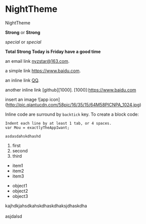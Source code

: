 # NightTheme
NightTheme

__Strong__ or  **Strong** 

_special_ or *special* 

**Total Strong  Today is Friday have a good time**

an email link <nyzstar@163.com>.

a simple link <https://www.baidu.com>.

an inline link [QQ](http://wwww.baidu.com).

another inline link [github][1000].
[1000]:https://www.baidu.com

insert an image ![app icon] (http://pic.qiantucdn.com/58pic/16/35/15/64M58PICNPA_1024.jpg)

Inline code are surround by `backtick` key. To create a block code:

    Indent each line by at least 1 tab, or 4 spaces.
    var Mou = exactlyTheAppIwant;
<!--sajdkasdjakhsdahsd  -->

    asdasdahskdhashd
1. first
2. second
3. third
* item1
* item2
* item3
- object1
- object2
- object3

kajhdkjahsdkahskdhaskdhaksjdhaskdha<br />    
asjdalsd

